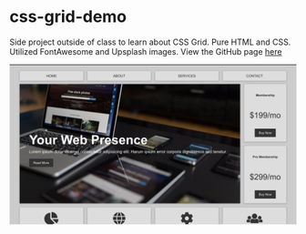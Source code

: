 # css-grid-demo
Side project outside of class to learn about CSS Grid. Pure HTML and CSS. Utilized FontAwesome and Upsplash images.
View the GitHub page [here](https://lor-ethan.github.io/css-grid-demo/)

![alt text](https://github.com/lor-ethan/css-grid-demo/blob/master/CSS%20Grid.png)

